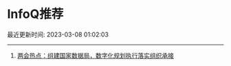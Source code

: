 # InfoQ推荐

最近更新时间: 2023-03-08 01:02:03

--- 
1. [两会热点：组建国家数据局，数字化规划执行落实组织承接](https://www.infoq.cn/article/CUzrDiwNemwvhoVNCQ1V) 
